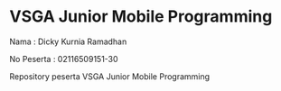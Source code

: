 # VSGA Junior Mobile Programming
Nama : Dicky Kurnia Ramadhan

No Peserta : 02116509151-30

Repository peserta VSGA Junior Mobile Programming 
